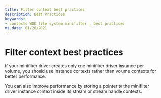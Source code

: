 ```yaml
---
title: Filter context best practices
description: Best Practices
keywords:
- contexts WDK file system minifilter , best practices
ms.date: 01/20/2021
---
```


# Filter context best practices

If your minifilter driver creates only one minifilter driver instance per volume, you should use instance contexts rather than volume contexts for better performance.

You can also improve performance by storing a pointer to the minifilter driver instance context inside its stream or stream handle contexts.
